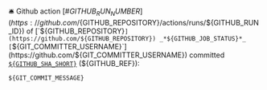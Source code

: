 🛎 Github action [\#${GITHUB_RUN_NUMBER}](https://github.com/${GITHUB_REPOSITORY}/actions/runs/${GITHUB_RUN_ID}) of [`${GITHUB_REPOSITORY}`](https://github.com/${GITHUB_REPOSITORY}) _*${GITHUB_JOB_STATUS}*_
[`${GIT_COMMITTER_USERNAME}`](https://github.com/${GIT_COMMITTER_USERNAME}) committed [`${GITHUB_SHA_SHORT}`](https://github.com/${GITHUB_REPOSITORY}/commit/${GITHUB_SHA}) \(${GITHUB_REF}\):
```
${GIT_COMMIT_MESSAGE}
```